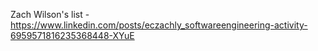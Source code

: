 Zach Wilson's list - https://www.linkedin.com/posts/eczachly_softwareengineering-activity-6959571816235368448-XYuE
